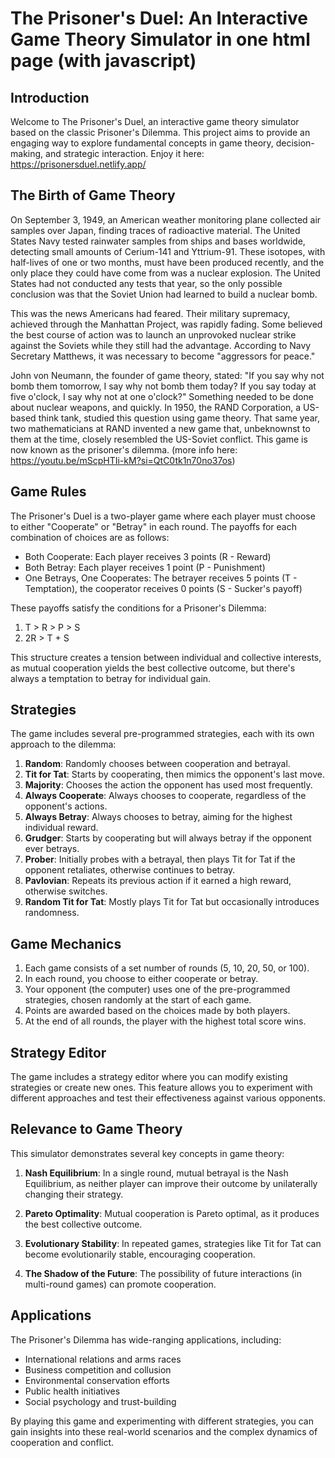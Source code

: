 # The Prisoner's Duel: An Interactive Game Theory Simulator in one html page (with javascript)

## Introduction

Welcome to The Prisoner's Duel, an interactive game theory simulator based on the classic Prisoner's Dilemma. This project aims to provide an engaging way to explore fundamental concepts in game theory, decision-making, and strategic interaction. Enjoy it here: https://prisonersduel.netlify.app/

## The Birth of Game Theory

On September 3, 1949, an American weather monitoring plane collected air samples over Japan, finding traces of radioactive material. The United States Navy tested rainwater samples from ships and bases worldwide, detecting small amounts of Cerium-141 and Yttrium-91. These isotopes, with half-lives of one or two months, must have been produced recently, and the only place they could have come from was a nuclear explosion. The United States had not conducted any tests that year, so the only possible conclusion was that the Soviet Union had learned to build a nuclear bomb.

This was the news Americans had feared. Their military supremacy, achieved through the Manhattan Project, was rapidly fading. Some believed the best course of action was to launch an unprovoked nuclear strike against the Soviets while they still had the advantage. According to Navy Secretary Matthews, it was necessary to become "aggressors for peace."

John von Neumann, the founder of game theory, stated: "If you say why not bomb them tomorrow, I say why not bomb them today? If you say today at five o'clock, I say why not at one o'clock?" Something needed to be done about nuclear weapons, and quickly. In 1950, the RAND Corporation, a US-based think tank, studied this question using game theory. That same year, two mathematicians at RAND invented a new game that, unbeknownst to them at the time, closely resembled the US-Soviet conflict. This game is now known as the prisoner's dilemma. (more info here: https://youtu.be/mScpHTIi-kM?si=QtC0tk1n70no37os)

## Game Rules

The Prisoner's Duel is a two-player game where each player must choose to either "Cooperate" or "Betray" in each round. The payoffs for each combination of choices are as follows:

- Both Cooperate: Each player receives 3 points (R - Reward)
- Both Betray: Each player receives 1 point (P - Punishment)
- One Betrays, One Cooperates: The betrayer receives 5 points (T - Temptation), the cooperator receives 0 points (S - Sucker's payoff)

These payoffs satisfy the conditions for a Prisoner's Dilemma:
1. T > R > P > S
2. 2R > T + S

This structure creates a tension between individual and collective interests, as mutual cooperation yields the best collective outcome, but there's always a temptation to betray for individual gain.

## Strategies

The game includes several pre-programmed strategies, each with its own approach to the dilemma:

1. **Random**: Randomly chooses between cooperation and betrayal.
2. **Tit for Tat**: Starts by cooperating, then mimics the opponent's last move.
3. **Majority**: Chooses the action the opponent has used most frequently.
4. **Always Cooperate**: Always chooses to cooperate, regardless of the opponent's actions.
5. **Always Betray**: Always chooses to betray, aiming for the highest individual reward.
6. **Grudger**: Starts by cooperating but will always betray if the opponent ever betrays.
7. **Prober**: Initially probes with a betrayal, then plays Tit for Tat if the opponent retaliates, otherwise continues to betray.
8. **Pavlovian**: Repeats its previous action if it earned a high reward, otherwise switches.
9. **Random Tit for Tat**: Mostly plays Tit for Tat but occasionally introduces randomness.

## Game Mechanics

1. Each game consists of a set number of rounds (5, 10, 20, 50, or 100).
2. In each round, you choose to either cooperate or betray.
3. Your opponent (the computer) uses one of the pre-programmed strategies, chosen randomly at the start of each game.
4. Points are awarded based on the choices made by both players.
5. At the end of all rounds, the player with the highest total score wins.

## Strategy Editor

The game includes a strategy editor where you can modify existing strategies or create new ones. This feature allows you to experiment with different approaches and test their effectiveness against various opponents.

## Relevance to Game Theory

This simulator demonstrates several key concepts in game theory:

1. **Nash Equilibrium**: In a single round, mutual betrayal is the Nash Equilibrium, as neither player can improve their outcome by unilaterally changing their strategy.

2. **Pareto Optimality**: Mutual cooperation is Pareto optimal, as it produces the best collective outcome.

3. **Evolutionary Stability**: In repeated games, strategies like Tit for Tat can become evolutionarily stable, encouraging cooperation.

4. **The Shadow of the Future**: The possibility of future interactions (in multi-round games) can promote cooperation.

## Applications

The Prisoner's Dilemma has wide-ranging applications, including:

- International relations and arms races
- Business competition and collusion
- Environmental conservation efforts
- Public health initiatives
- Social psychology and trust-building

By playing this game and experimenting with different strategies, you can gain insights into these real-world scenarios and the complex dynamics of cooperation and conflict.

